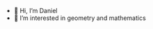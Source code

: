 - 👋 Hi, I’m Daniel
- 👀 I’m interested in geometry and mathematics

<!---
dplopezsioux/dplopezsioux is a ✨ special ✨ repository because its `README.md` (this file) appears on your GitHub profile.
You can click the Preview link to take a look at your changes.
--->
